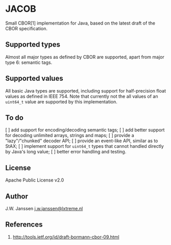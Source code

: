 # JACOB

Small CBOR[1] implementation for Java, based on the latest draft of the CBOR
specification.

## Supported types

Almost all major types as defined by CBOR are supported, apart from major type
6: semantic tags.

## Supported values

All basic Java types are supported, including support for half-precision float
values as defined in IEEE 754. Note that currently not the all values of an
`uint64_t` value are supported by this implementation.

## To do

[ ] add support for encoding/decoding semantic tags;
[ ] add better support for decoding unlimited arrays, strings and maps;
[ ] provide a "lazy"/"chunked" decoder API;
[ ] provide an event-like API, similar as to StAX;
[ ] implement support for `uint64_t` types that cannot handled directly by Java's long value;
[ ] better error handling and testing.

## License

Apache Public License v2.0

## Author

J.W. Janssen <j.w.janssen@lxtreme.nl>

## References

1. http://tools.ietf.org/id/draft-bormann-cbor-09.html
